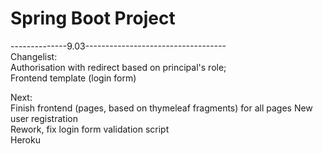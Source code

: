 # Spring Boot Project
--------------9.03-----------------------------------  
Changelist:  
Authorisation with redirect based on principal's role;  
Frontend template (login form)  

Next:  
Finish frontend (pages, based on thymeleaf fragments) for all pages
New user registration  
Rework, fix login form validation script  
Heroku  
